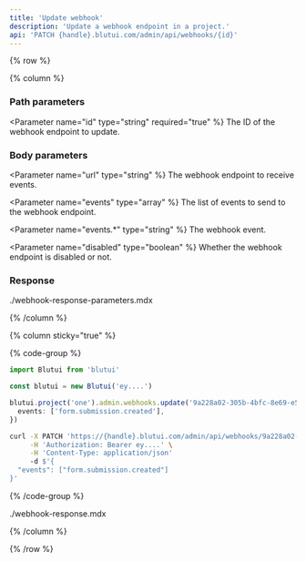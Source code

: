 ```yaml
---
title: 'Update webhook'
description: 'Update a webhook endpoint in a project.'
api: 'PATCH {handle}.blutui.com/admin/api/webhooks/{id}'
---
```


{% row %}

{% column %}
### Path parameters

<Parameter name="id" type="string" required="true" %}
The ID of the webhook endpoint to update.
</Parameter>

### Body parameters

<Parameter name="url" type="string" %}
The webhook endpoint to receive events.
</Parameter>

<Parameter name="events" type="array" %}
The list of events to send to the webhook endpoint.
</Parameter>

<Parameter name="events.*" type="string" %}
The webhook event.
</Parameter>

<Parameter name="disabled" type="boolean" %}
Whether the webhook endpoint is disabled or not.
</Parameter>

### Response

<include>./webhook-response-parameters.mdx</include>

{% /column %}

{% column sticky="true" %}

{% code-group %}

```ts {% process=false filename="Node.js" %}
import Blutui from 'blutui'

const blutui = new Blutui('ey....')

blutui.project('one').admin.webhooks.update('9a228a02-305b-4bfc-8e69-e523a95c216c', {
  events: ['form.submission.created'],
})
```

```bash {% process=false filename="cURL" %}
curl -X PATCH 'https://{handle}.blutui.com/admin/api/webhooks/9a228a02-305b-4bfc-8e69-e523a95c216c' \
     -H 'Authorization: Bearer ey....' \
     -H 'Content-Type: application/json'
     -d $'{
  "events": ["form.submission.created"]
}'
```

{% /code-group %}

<include>./webhook-response.mdx</include>

{% /column %}

{% /row %}
